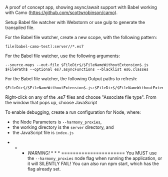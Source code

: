 A proof of concept app, showing async/await support with Babel working with Camo (https://github.com/scottwrobinson/camo).

Setup Babel file watcher with Webstorm or use gulp to generate the transpiled file.

For the Babel file watcher, create a new scope, with the following pattern:
```
file[babel-camo-test]:server//*.es7
```

For the Babel file watcher, use the following arguments:
```
--source-maps --out-file $FileDir$/$FileNameWithoutExtension$.js $FilePath$ --optional es7.asyncFunctions --blacklist es6.classes
```

For the Babel file watcher, the following Output paths to refresh:
```
$FileDir$/$FileNameWithoutExtension$.js:$FileDir$/$FileNameWithoutExtension$.js.map
```

Right-click on any of the .es7 files and choose "Associate file type".  From the window that pops up, choose JavaScript

To enable debugging, create a run configuration for Node, where:
 - the Node Parameters is ```--harmony_proxies```,
 - the working directory is the ```server``` directory, and
 - the JavaScript file is ```index.js```


* * * *WARNING!* * * *
======================
You MUST use the ```--harmony_proxies``` node flag when running the application, or it will SILENTLY FAIL!
You can also run npm start, which has the flag already set.